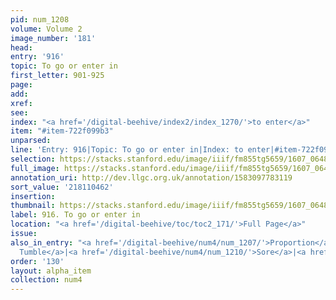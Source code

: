 ```yaml
---
pid: num_1208
volume: Volume 2
image_number: '181'
head:
entry: '916'
topic: To go or enter in
first_letter: 901-925
page:
add:
xref:
see:
index: "<a href='/digital-beehive/index2/index_1270/'>to enter</a>"
item: "#item-722f099b3"
unparsed:
line: 'Entry: 916|Topic: To go or enter in|Index: to enter|#item-722f099b3'
selection: https://stacks.stanford.edu/image/iiif/fm855tg5659/1607_0648/380,462,2556,139/full/0/default.jpg
full_image: https://stacks.stanford.edu/image/iiif/fm855tg5659/1607_0648/full/full/0/default.jpg
annotation_uri: http://dev.llgc.org.uk/annotation/1583097783119
sort_value: '218110462'
insertion:
thumbnail: https://stacks.stanford.edu/image/iiif/fm855tg5659/1607_0648/380,462,600,180/250,/0/default.jpg
label: 916. To go or enter in
location: "<a href='/digital-beehive/toc/toc2_171/'>Full Page</a>"
issue:
also_in_entry: "<a href='/digital-beehive/num4/num_1207/'>Proportion</a>|<a href='/digital-beehive/num4/num_1209/'>To
  Tumble</a>|<a href='/digital-beehive/num4/num_1210/'>Sore</a>|<a href='/digital-beehive/num4/num_1211/'>Swelling</a>"
order: '130'
layout: alpha_item
collection: num4
---
```

